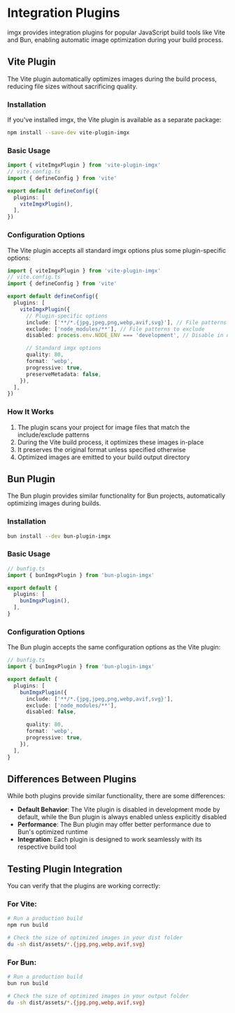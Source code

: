 # Integration Plugins

imgx provides integration plugins for popular JavaScript build tools like Vite and Bun, enabling automatic image optimization during your build process.

## Vite Plugin

The Vite plugin automatically optimizes images during the build process, reducing file sizes without sacrificing quality.

### Installation

If you've installed imgx, the Vite plugin is available as a separate package:

```bash
npm install --save-dev vite-plugin-imgx
```

### Basic Usage

```ts
import { viteImgxPlugin } from 'vite-plugin-imgx'
// vite.config.ts
import { defineConfig } from 'vite'

export default defineConfig({
  plugins: [
    viteImgxPlugin(),
  ],
})
```

### Configuration Options

The Vite plugin accepts all standard imgx options plus some plugin-specific options:

```ts
import { viteImgxPlugin } from 'vite-plugin-imgx'
// vite.config.ts
import { defineConfig } from 'vite'

export default defineConfig({
  plugins: [
    viteImgxPlugin({
      // Plugin-specific options
      include: ['**/*.{jpg,jpeg,png,webp,avif,svg}'], // File patterns to include
      exclude: ['node_modules/**'], // File patterns to exclude
      disabled: process.env.NODE_ENV === 'development', // Disable in development mode

      // Standard imgx options
      quality: 80,
      format: 'webp',
      progressive: true,
      preserveMetadata: false,
    }),
  ],
})
```

### How It Works

1. The plugin scans your project for image files that match the include/exclude patterns
2. During the Vite build process, it optimizes these images in-place
3. It preserves the original format unless specified otherwise
4. Optimized images are emitted to your build output directory

## Bun Plugin

The Bun plugin provides similar functionality for Bun projects, automatically optimizing images during builds.

### Installation

```bash
bun install --dev bun-plugin-imgx
```

### Basic Usage

```ts
// bunfig.ts
import { bunImgxPlugin } from 'bun-plugin-imgx'

export default {
  plugins: [
    bunImgxPlugin(),
  ],
}
```

### Configuration Options

The Bun plugin accepts the same configuration options as the Vite plugin:

```ts
// bunfig.ts
import { bunImgxPlugin } from 'bun-plugin-imgx'

export default {
  plugins: [
    bunImgxPlugin({
      include: ['**/*.{jpg,jpeg,png,webp,avif,svg}'],
      exclude: ['node_modules/**'],
      disabled: false,

      quality: 80,
      format: 'webp',
      progressive: true,
    }),
  ],
}
```

## Differences Between Plugins

While both plugins provide similar functionality, there are some differences:

- **Default Behavior**: The Vite plugin is disabled in development mode by default, while the Bun plugin is always enabled unless explicitly disabled
- **Performance**: The Bun plugin may offer better performance due to Bun's optimized runtime
- **Integration**: Each plugin is designed to work seamlessly with its respective build tool

## Testing Plugin Integration

You can verify that the plugins are working correctly:

### For Vite:

```bash
# Run a production build
npm run build

# Check the size of optimized images in your dist folder
du -sh dist/assets/*.{jpg,png,webp,avif,svg}
```

### For Bun:

```bash
# Run a production build
bun run build

# Check the size of optimized images in your output folder
du -sh dist/assets/*.{jpg,png,webp,avif,svg}
```
